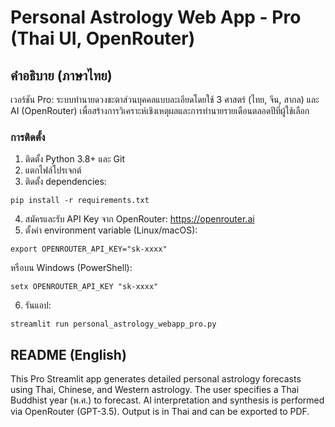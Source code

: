 # Personal Astrology Web App - Pro (Thai UI, OpenRouter)

## คำอธิบาย (ภาษาไทย)
เวอร์ชัน Pro: ระบบทำนายดวงชะตาส่วนบุคคลแบบละเอียดโดยใช้ 3 ศาสตร์ (ไทย, จีน, สากล) และ AI (OpenRouter) เพื่อสร้างการวิเคราะห์เชิงเหตุผลและการทำนายรายเดือนตลอดปีที่ผู้ใช้เลือก

### การติดตั้ง
1. ติดตั้ง Python 3.8+ และ Git
2. แตกไฟล์โปรเจกต์
3. ติดตั้ง dependencies:
```
pip install -r requirements.txt
```

4. สมัครและรับ API Key จาก OpenRouter: https://openrouter.ai
5. ตั้งค่า environment variable (Linux/macOS):
```
export OPENROUTER_API_KEY="sk-xxxx"
```
หรือบน Windows (PowerShell):
```
setx OPENROUTER_API_KEY "sk-xxxx"
```

6. รันแอป:
```
streamlit run personal_astrology_webapp_pro.py
```

## README (English)
This Pro Streamlit app generates detailed personal astrology forecasts using Thai, Chinese, and Western astrology. The user specifies a Thai Buddhist year (พ.ศ.) to forecast. AI interpretation and synthesis is performed via OpenRouter (GPT-3.5). Output is in Thai and can be exported to PDF.
